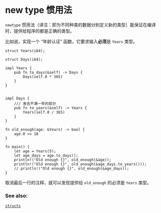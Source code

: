 # new type 惯用法

`newtype` 惯用法（译注：即为不同种类的数据分别定义新的类型）能保证在编译时，提供给程序的都是正确的类型。

比如说，实现一个 “年龄认证” 函数，它要求输入**必须**是 `Years` 类型。

```rust, editable
struct Years(i64);

struct Days(i64);

impl Years {
    pub fn to_days(&self) -> Days {
        Days(self.0 * 365)
    }
}


impl Days {
    /// 舍去不满一年的部分
    pub fn to_years(&self) -> Years {
        Years(self.0 / 365)
    }
}

fn old_enough(age: &Years) -> bool {
    age.0 >= 18
}

fn main() {
    let age = Years(5);
    let age_days = age.to_days();
    println!("Old enough {}", old_enough(&age));
    println!("Old enough {}", old_enough(&age_days.to_years()));
    // println!("Old enough {}", old_enough(&age_days));
}
```
取消最后一行的注释，就可以发现提供给 `old_enough` 的必须是 `Years` 类型。

### See also:

[`structs`][struct]

[struct]: ../custom_types/structs.md
